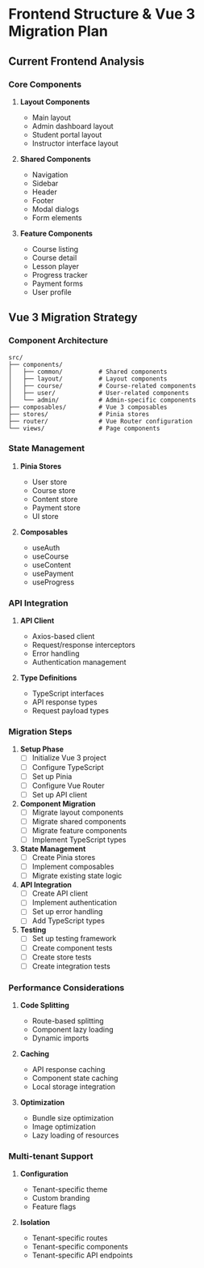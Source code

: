 # Frontend Structure & Vue 3 Migration Plan

## Current Frontend Analysis

### Core Components
1. **Layout Components**
   - Main layout
   - Admin dashboard layout
   - Student portal layout
   - Instructor interface layout

2. **Shared Components**
   - Navigation
   - Sidebar
   - Header
   - Footer
   - Modal dialogs
   - Form elements

3. **Feature Components**
   - Course listing
   - Course detail
   - Lesson player
   - Progress tracker
   - Payment forms
   - User profile

## Vue 3 Migration Strategy

### Component Architecture
```plaintext
src/
├── components/
│   ├── common/          # Shared components
│   ├── layout/          # Layout components
│   ├── course/          # Course-related components
│   ├── user/            # User-related components
│   └── admin/           # Admin-specific components
├── composables/         # Vue 3 composables
├── stores/              # Pinia stores
├── router/              # Vue Router configuration
└── views/               # Page components
```

### State Management
1. **Pinia Stores**
   - User store
   - Course store
   - Content store
   - Payment store
   - UI store

2. **Composables**
   - useAuth
   - useCourse
   - useContent
   - usePayment
   - useProgress

### API Integration
1. **API Client**
   - Axios-based client
   - Request/response interceptors
   - Error handling
   - Authentication management

2. **Type Definitions**
   - TypeScript interfaces
   - API response types
   - Request payload types

### Migration Steps
1. **Setup Phase**
   - [ ] Initialize Vue 3 project
   - [ ] Configure TypeScript
   - [ ] Set up Pinia
   - [ ] Configure Vue Router
   - [ ] Set up API client

2. **Component Migration**
   - [ ] Migrate layout components
   - [ ] Migrate shared components
   - [ ] Migrate feature components
   - [ ] Implement TypeScript types

3. **State Management**
   - [ ] Create Pinia stores
   - [ ] Implement composables
   - [ ] Migrate existing state logic

4. **API Integration**
   - [ ] Create API client
   - [ ] Implement authentication
   - [ ] Set up error handling
   - [ ] Add TypeScript types

5. **Testing**
   - [ ] Set up testing framework
   - [ ] Create component tests
   - [ ] Create store tests
   - [ ] Create integration tests

### Performance Considerations
1. **Code Splitting**
   - Route-based splitting
   - Component lazy loading
   - Dynamic imports

2. **Caching**
   - API response caching
   - Component state caching
   - Local storage integration

3. **Optimization**
   - Bundle size optimization
   - Image optimization
   - Lazy loading of resources

### Multi-tenant Support
1. **Configuration**
   - Tenant-specific theme
   - Custom branding
   - Feature flags

2. **Isolation**
   - Tenant-specific routes
   - Tenant-specific components
   - Tenant-specific API endpoints 